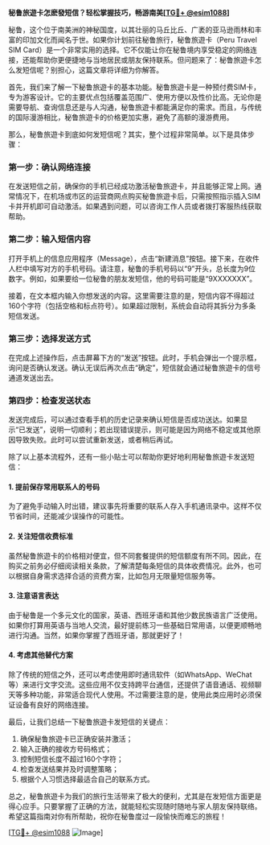 **秘鲁旅遊卡怎麽發短信？轻松掌握技巧，畅游南美[[TG💪+ @esim1088](https://t.me/s/esim1088)]**

秘鲁，这个位于南美洲的神秘国度，以其壮丽的马丘比丘、广袤的亚马逊雨林和丰富的印加文化而闻名于世。如果你计划前往秘鲁旅行，秘鲁旅遊卡（Peru Travel SIM Card）是一个非常实用的选择。它不仅能让你在秘鲁境内享受稳定的网络连接，还能帮助你更便捷地与当地居民或朋友保持联系。但问题来了：秘鲁旅遊卡怎么发短信呢？别担心，这篇文章将详细为你解答。

首先，我们来了解一下秘鲁旅遊卡的基本功能。秘鲁旅遊卡是一种预付费SIM卡，专为游客设计。它的主要优点包括覆盖范围广、使用方便以及性价比高。无论你是需要导航、查询信息还是与人沟通，秘鲁旅遊卡都能满足你的需求。而且，与传统的国际漫游相比，秘鲁旅遊卡的价格更加实惠，避免了高额的漫游费用。

那么，秘鲁旅遊卡到底如何发短信呢？其实，整个过程非常简单。以下是具体步骤：

### 第一步：确认网络连接
在发送短信之前，确保你的手机已经成功激活秘鲁旅遊卡，并且能够正常上网。通常情况下，在机场或市区的运营商网点购买秘鲁旅遊卡后，只需按照指示插入SIM卡并开机即可自动激活。如果遇到问题，可以咨询工作人员或者拨打客服热线获取帮助。

### 第二步：输入短信内容
打开手机上的信息应用程序（Message），点击“新建消息”按钮。接下来，在收件人栏中填写对方的手机号码。请注意，秘鲁的手机号码以“9”开头，总长度为9位数字。例如，如果要给一位秘鲁的朋友发短信，他的号码可能是“9XXXXXXX”。

接着，在文本框内输入你想发送的内容。这里需要注意的是，短信内容不得超过160个字符（包括空格和标点符号）。如果超过限制，系统会自动将其拆分为多条短信发送。

### 第三步：选择发送方式
在完成上述操作后，点击屏幕下方的“发送”按钮。此时，手机会弹出一个提示框，询问是否确认发送。确认无误后再次点击“确定”，短信就会通过秘鲁旅遊卡的信号通道发送出去。

### 第四步：检查发送状态
发送完成后，可以通过查看手机的历史记录来确认短信是否成功送达。如果显示“已发送”，说明一切顺利；若出现错误提示，则可能是因为网络不稳定或其他原因导致失败。此时可以尝试重新发送，或者稍后再试。

除了以上基本流程外，还有一些小贴士可以帮助你更好地利用秘鲁旅遊卡发送短信：

#### 1. 提前保存常用联系人的号码
为了避免手动输入时出错，建议事先将重要的联系人存入手机通讯录中。这样不仅节省时间，还能减少误操作的可能性。

#### 2. 关注短信收费标准
虽然秘鲁旅遊卡的价格相对便宜，但不同套餐提供的短信额度有所不同。因此，在购买之前务必仔细阅读相关条款，了解清楚每条短信的具体收费情况。此外，也可以根据自身需求选择合适的资费方案，比如包月无限量短信服务等。

#### 3. 注意语言表达
由于秘鲁是一个多元文化的国家，英语、西班牙语和其他少数民族语言广泛使用。如果你打算用英语与当地人交流，最好提前练习一些基础日常用语，以便更顺畅地进行沟通。当然，如果你掌握了西班牙语，那就更好了！

#### 4. 考虑其他替代方案
除了传统的短信之外，还可以考虑使用即时通讯软件（如WhatsApp、WeChat等）来进行文字交流。这些应用不仅支持跨平台通信，还提供了语音通话、视频聊天等多种功能，非常适合现代人使用。不过需要注意的是，使用此类应用时必须保证设备有良好的网络连接。

最后，让我们总结一下秘鲁旅遊卡发短信的关键点：
1. 确保秘鲁旅遊卡已正确安装并激活；
2. 输入正确的接收方号码格式；
3. 控制短信长度不超过160个字符；
4. 检查发送结果并及时调整策略；
5. 根据个人习惯选择最适合自己的联系方式。

总之，秘鲁旅遊卡为我们的旅行生活带来了极大的便利，尤其是在发短信方面更是得心应手。只要掌握了正确的方法，就能轻松实现随时随地与家人朋友保持联络。希望这篇指南对你有所帮助，祝你在秘鲁度过一段愉快而难忘的旅程！

[[TG💪+ @esim1088](https://t.me/s/esim1088) ![Image](https://i.postimg.cc/4NQfJmqS/Snipaste-2025-05-13-00-14-12.png)]
